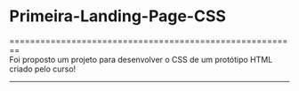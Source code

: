 # Primeira-Landing-Page-CSS
========================================================  
Foi proposto um projeto para desenvolver o CSS de um protótipo HTML criado pelo curso!  
________________________________________________________  
